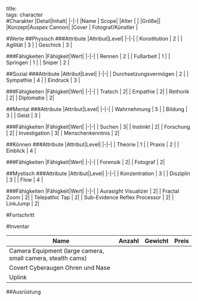 title:   
tags: character  
#Charakter
|Detail|Inhalt|
|-|-|
|Name | Scope|
|Alter | |
|Größe||
|Konzept|Auspex Cannon|
|Cover | Fotograf/Künstler |

#Werte
##Physisch
###Attribute
|Attribut|Level|
|-|-|
| Konstitution | 2 |
| Agilität | 3 |
| Geschick | 3 |

###Fähigkeiten
|Fähigkeit|Wert|
|-|-|
| Rennen | 2 |
| Fußarbeit | 1 |
| Springen | 1 |
| Sniper | 2 |


##Sozial
###Attribute 
|Attribut|Level|
|-|-|
| Durchsetzungsvermögen | 2 |
| Sympathie | 4 |
| Eindruck | 3 |


###Fähigkeiten
|Fähigkeit|Wert|
|-|-|
| Tratsch | 2|
| Empathie | 2|
| Rethorik | 2|
| Diplomatie | 2| 


##Mental
###Attribute 
|Attribut|Level|
|-|-|
| Wahrnehmung | 5 |
| Bildung | 3 |
| Geist | 3 |


###Fähigkeiten
|Fähigkeit|Wert|
|-|-|
| Suchen | 3|
| Instinkt | 2|
| Forschung | 2|
| Investigation | 3|
| Menschenkenntnis | 2|


##Können
###Attribute 
|Attribut|Level|
|-|-|
| Theorie | 1 |
| Praxis | 2 |
| Einblick | 4 |


###Fähigkeiten
|Fähigkeit|Wert|
|-|-|
| Forensik | 2|
| Fotograf | 2|

##Mystisch
###Attribute 
|Attribut|Level|
|-|-|
| Konzentration | 3 |
| Disziplin | 3 |
| Flow | 4 |


###Fähigkeiten
|Fähigkeit|Wert|
|-|-|
| Aurasight Visualizer | 2|
| Fractal Zoom | 2|
| Telepathic Tap | 2|
| Sub-Evidence Reflex Processor | 2|
| LinkJump | 2|


#Fortschritt

#Inventar

|Name|Anzahl|Gewicht|Preis|
|---|---|---|---|
|Camera Equipment (large camera, small camera, stealth cams)||||
|Covert Cyberaugen Ohren und Nase||||
|Uplink||||

##Ausrüstung

